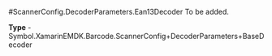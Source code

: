#ScannerConfig.DecoderParameters.Ean13Decoder
To be added.

**Type** - Symbol.XamarinEMDK.Barcode.ScannerConfig+DecoderParameters+BaseDecoder



